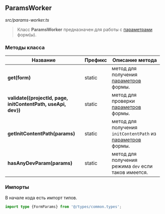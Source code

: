 ## ParamsWorker

_src/params-worker.ts_

> Класс **ParamsWorker** предназначен для работы с [параметрами](FORMPARAMS.md) форм(ы).

### Методы класса

| Название                                                      | Префикс | Описание метода                                                             |
|---------------------------------------------------------------|---------|-----------------------------------------------------------------------------|
| **get(form)**                                                 | static  | метод для получения [параметров](FORMPARAMS.md) формы.                      |
| **validate({projectId, page, initContentPath, useApi, dev})** | static  | метод для проверки [параметров](FORMPARAMS.md) формы.                       |
| **getInitContentPath(params)**                                | static  | метод для получения `initContentPath` из [параметров](FORMPARAMS.md) формы. |
| **hasAnyDevParam(params)**                                    | static  | метод для получения режима `dev` если таков имеется.                        |

### Импорты

В начале кода есть импорт типов.

```ts
import type {FormParams} from '@/types/common.types';
```
